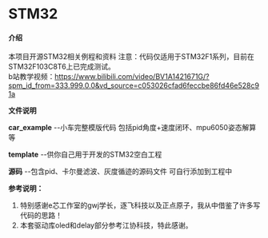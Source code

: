 # STM32

####  介绍

本项目开源STM32相关例程和资料 注意：代码仅适用于STM32F1系列，目前在STM32F103C8T6上已完成测试。                                                                
b站教学视频：https://www.bilibili.com/video/BV1A1421671G/?spm_id_from=333.999.0.0&vd_source=c053026cfad6feccbe86fd46e528c91a

**文件说明**

 **car_example** --小车完整模版代码 包括pid角度+速度闭环、mpu6050姿态解算等 

 **template** --供你自己用于开发的STM32空白工程 

 **源码** --包含pid、卡尔曼滤波、灰度循迹的源码文件 可自行添加到工程中

**参考说明：**

1. 特别感谢e芯工作室的gwj学长，逐飞科技以及正点原子，我从中借鉴了许多写代码的思路！
2. 本套驱动库oled和delay部分参考江协科技，特此感谢。